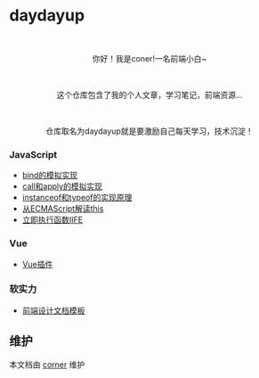 # daydayup

<br/><p align='center'><p align='center'>你好！我是coner!一名前端小白~</p><br/><p align='center'>这个仓库包含了我的个人文章，学习笔记，前端资源...</p><br/><p align='center'>仓库取名为daydayup就是要激励自己每天学习，技术沉淀！</p></p>


### JavaScript

* [bind的模拟实现](https://github.com/adjfks/daydayup/blob/main\JavaScript\bind的模拟实现.md)
* [call和apply的模拟实现](https://github.com/adjfks/daydayup/blob/main\JavaScript\call和apply的模拟实现.md)
* [instanceof和typeof的实现原理](https://github.com/adjfks/daydayup/blob/main\JavaScript\instanceof和typeof的实现原理.md)
* [从ECMAScript解读this](https://github.com/adjfks/daydayup/blob/main\JavaScript\从ECMAScript解读this.md)
* [立即执行函数IIFE](https://github.com/adjfks/daydayup/blob/main\JavaScript\立即执行函数IIFE.md)

### Vue

* [Vue插件](https://github.com/adjfks/daydayup/blob/main\Vue\Vue插件.md)

### 软实力

* [前端设计文档模板](https://github.com/adjfks/daydayup/blob/main\软实力\前端设计文档模板.md)

## 维护

本文档由 [corner](https://github.com/adjfks) 维护

